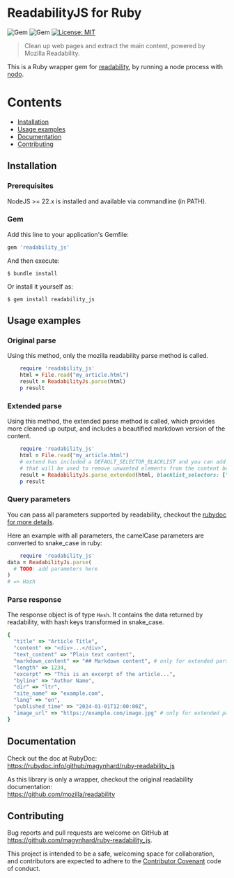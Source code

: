 # ReadabilityJS for Ruby
![Gem](https://img.shields.io/gem/v/readability_js?color=default&style=plastic&logo=ruby&logoColor=red)
![Gem](https://img.shields.io/gem/dt/readability_js?color=blue&style=plastic)
[![License: MIT](https://img.shields.io/badge/License-MIT-gold.svg?style=plastic&logo=mit)](LICENSE)

> Clean up web pages and extract the main content, powered by Mozilla Readability.

This is a Ruby wrapper gem for [readability](https://github.com/mozilla/readability), by running a node process with [nodo](https://github.com/mtgrosser/nodo).



# Contents

* [Installation](#installation)
* [Usage examples](#usage)
* [Documentation](#documentation)
* [Contributing](#contributing)



<a name="installation"></a>
## Installation
### Prerequisites
NodeJS >= 22.x is installed and available via commandline (in PATH).


### Gem

Add this line to your application's Gemfile:

```ruby
gem 'readability_js'
```

And then execute:

    $ bundle install

Or install it yourself as:

    $ gem install readability_js


<a name="usage"></a>
## Usage examples


### Original parse

Using this method, only the mozilla readability parse method is called.

```ruby
    require 'readability_js'
    html = File.read("my_article.html")
    result = ReadabilityJs.parse(html)
    p result
```

### Extended parse

Using this method, the extended parse method is called, which provides more cleaned up output,
and includes a beautified markdown version of the content.

```ruby
    require 'readability_js'
    html = File.read("my_article.html")
    # extend has included a DEFAULT_SELECTOR_BLACKLIST and you can add your own selectors to it as well, 
    # that will be used to remove unwanted elements from the content before parsing at all.
    result = ReadabilityJs.parse_extended(html, blacklist_selectors: [".advertisement", "#sponsored"])
    p result
```

### Query parameters
You can pass all parameters supported by readability, checkout the [rubydoc for more details](https://rubydoc.info/github/magynhard/ruby-readability_js/ReadabilityJs).

Here an example with all parameters, the camelCase parameters are converted to snake_case in ruby:

```ruby
    require 'readability_js'
data = ReadabilityJs.parse(
  # TODO: add parameters here
)
# => Hash
```

### Parse response
The response object is of type `Hash`.
It contains the data returned by readability, with hash keys transformed in snake_case.

```ruby
{
  "title" => "Article Title",
  "content" => "<div>...</div>",
  "text_content" => "Plain text content",
  "markdown_content" => "## Markdown content", # only for extended parse
  "length" => 1234,
  "excerpt" => "This is an excerpt of the article...",
  "byline" => "Author Name",
  "dir" => "ltr",
  "site_name" => "example.com",
  "lang" => "en",
  "published_time" => "2024-01-01T12:00:00Z",
  "image_url" => "https://example.com/image.jpg" # only for extended parse
}    
```

<a name="documentation"></a>
## Documentation
Check out the doc at RubyDoc:<br>
https://rubydoc.info/github/magynhard/ruby-readability_js


As this library is only a wrapper, checkout the original readability documentation:<br>
https://github.com/mozilla/readability


<a name="contributing"></a>
## Contributing

Bug reports and pull requests are welcome on GitHub at https://github.com/magynhard/ruby-readability_js.

This project is intended to be a safe, welcoming space for collaboration, and contributors are expected to adhere to the [Contributor Covenant](http://contributor-covenant.org) code of conduct.
